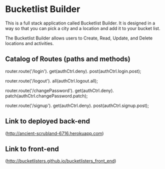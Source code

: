 # Bucketlist Builder

This is a full stack application called Bucketlist Builder. It is designed in a way so that you can pick a city and a location and add it to your bucket list.

The Bucketlist Builder allows users to Create, Read, Update, and Delete locations and activities.

## Catalog of Routes (paths and methods)
router.route('/login').
  get(authCtrl.deny).
  post(authCtrl.login.post);

router.route('/logout').
  all(authCtrl.logout.all);

router.route('/changePassword').
  get(authCtrl.deny).
  patch(authCtrl.changePassword.patch);

router.route('/signup').
  get(authCtrl.deny).
  post(authCtrl.signup.post);

## Link to deployed back-end
(http://ancient-scrubland-6716.herokuapp.com)
## Link to front-end
(http://bucketlisters.github.io/bucketlisters_front_end)
